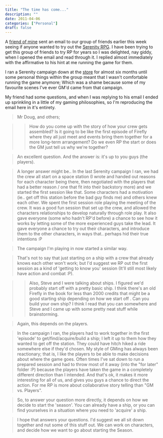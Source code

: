 ```yaml
---
title: "The time has come..."
description: ""
date: 2011-04-06
categories: ["Personal"]
draft: false
---
```


<blockquote class=quote>

<p class=quote></p>
<p class=quoteAuth></p>

</blockquote>

A [friend of mine][1] sent an email to our group of friends earlier this week seeing if anyone wanted to try out the [Serenity RPG][2].  I have been trying to get this group of friends to try RP for years so I was delighted, nay giddy, when I opened the email and read through it.  I replied almost immediately with the affirmative to his hint at me running the game for them.

I ran a Serenity campaign down at the [store][3] for almost six months until some personal things within the group meant that I wasn't comfortable running the game anymore; Which was a shame because some of my favourite scenes I've ever GM'd came from that campaign.

My friend had some questions, and when I was replying to his email I ended up sprinkling in a little of my gaming philosophies, so I'm reproducing the email here in it's entirety.


>Mr Doug, and others;

>> How do you come up with the story of how your crew gets assembled? Is it going to be like the first episode of Firefly where they all just meet and events bring them together for a more long-term arrangement? Do we even RP the start or does the GM just tell us why we're together?

>An excellent question.  And the answer is: it's up to you guys (the players).

>A longer answer might be..  In the last Serenity campaign I ran, we had the crew all start on a space station (I wrote and handed out reasons for each character being there, then negotiated with the players that had a better reason / one that fit into their backstory more) and we started the first session like that.  Some characters had a motivation (ie.. get off this station before the bad guy finds me) and others knew each other.  We spent the first session role playing the meeting of the crew.  It was a good fun session that set up the crew, and allowed the characters relationships to develop naturally through role play.  It also gave everyone (some who hadn't RP'd before) a chance to see how it works by letting some of the more experienced guys take the lead.  It gave everyone a chance to try out their characters, and introduce them to the other characters, in ways that.. perhaps hid their true intentions :P

>The campaign I'm playing in now started a similar way.

>That's not to say that just starting on a ship with a crew that already knows each other won't work; but I'd suggest we RP out the first session as a kind of 'getting to know you' session (It'll still most likely have action and combat :P).


>> Also, Steve and I were talking about ships. I figured we'd probably start off with a pretty basic ship. I think there's an old Firefly in the book for less than 2000 credits that might be a good starting ship depending on how we start off . Can you build your own ship? I think I read that you can somewhere and Steve and I came up with some pretty neat stuff while brainstorming.

>Again, this depends on the players.

>In the campaign I ran, the players had to work together in the first 'episode' to get/find/acquire/build a ship; I left it up to them how they wanted to get off the station.  They could have hitch hiked a ride somewhere else if they'd chosen.  My style of GMing has always been reactionary; that is, I like the players to be able to make decisions about where the game goes.  Often times I've sat down to run a prepared session and had to throw most of it away (into the "for later" folder :P) because the players have taken the game in a completely different direction than I intended.  And that's ok, it makes it more interesting for all of us, and gives you guys a chance to direct the action.  For me RP is more about collaborative story telling than "GM vs. Players".

>So, to answer your question more directly, it depends on how we decide to start the 'season'.  You can already have a ship, or you can find yourselves in a situation where you need to 'acquire' a ship.

>I hope that answers your questions.  I'd suggest we all sit down together and nut some of this stuff out.  We can work on characters, and decide how we want to go about starting the Season.

[1]://dugatronsdarkangels.blogspot.com/
[2]://en.wikipedia.org/wiki/Serenity_(role-playing_game)
[3]://www.goodgames.com.au/stores/Canberra
